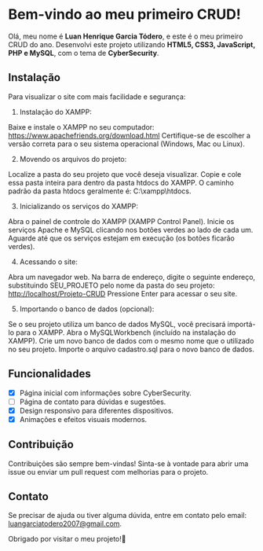 # Bem-vindo ao meu primeiro CRUD!
 
Olá, meu nome é **Luan Henrique Garcia Tódero**, e este é o meu primeiro CRUD do ano. Desenvolvi este projeto utilizando  **HTML5, CSS3, JavaScript, PHP e MySQL**, com o tema de **CyberSecurity**.
 
## Instalação

Para visualizar o site com mais facilidade e segurança:
1. Instalação do XAMPP:

Baixe e instale o XAMPP no seu computador: https://www.apachefriends.org/download.html
Certifique-se de escolher a versão correta para o seu sistema operacional (Windows, Mac ou Linux).

2. Movendo os arquivos do projeto:

Localize a pasta do seu projeto que você deseja visualizar.
Copie e cole essa pasta inteira para dentro da pasta htdocs do XAMPP.
O caminho padrão da pasta htdocs geralmente é: C:\xampp\htdocs.

3. Inicializando os serviços do XAMPP:

Abra o painel de controle do XAMPP (XAMPP Control Panel).
Inicie os serviços Apache e MySQL clicando nos botões verdes ao lado de cada um.
Aguarde até que os serviços estejam em execução (os botões ficarão verdes).

4. Acessando o site:

Abra um navegador web.
Na barra de endereço, digite o seguinte endereço, substituindo SEU_PROJETO pelo nome da pasta do seu projeto:
[http://localhost/Projeto-CRUD](http://localhost/projeto4-Luan/index.php)
Pressione Enter para acessar o seu site.

5. Importando o banco de dados (opcional):

Se o seu projeto utiliza um banco de dados MySQL, você precisará importá-lo para o XAMPP.
Abra o MySQLWorkbench (incluído na instalação do XAMPP).
Crie um novo banco de dados com o mesmo nome que o utilizado no seu projeto.
Importe o arquivo cadastro.sql para o novo banco de dados.

  
## Funcionalidades
 
- [x] Página inicial com informações sobre CyberSecurity.
- [ ] Página de contato para dúvidas e sugestões.
- [x] Design responsivo para diferentes dispositivos.
- [x] Animações e efeitos visuais modernos.
 
## Contribuição
 
Contribuições são sempre bem-vindas! Sinta-se à vontade para abrir uma issue ou enviar um pull request com melhorias para o projeto.
 
## Contato
 
Se precisar de ajuda ou tiver alguma dúvida, entre em contato pelo email: [luangarciatodero2007@gmail.com](mailto:seuemail@gmail.com).
 
Obrigado por visitar o meu projeto!🎩  
